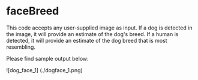 # faceBreed

This code accepts any user-supplied image as input. If a dog is detected in the image, it will provide an estimate of the dog's breed. If a human is detected, it will provide an estimate of the dog breed that is most resembling.

Please find sample output below:

![dog_face_1] (./dogface_1.png)

